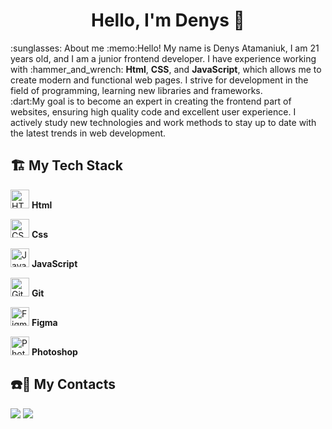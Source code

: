 <h1 align="center"> Hello, I'm Denys 👋 </h1>
:sunglasses: About me
:memo:Hello! My name is Denys Atamaniuk, I am 21 years old, and I am a junior frontend developer. I have experience working with :hammer_and_wrench: <b>Html</b>, <b>CSS</b>, and <b>JavaScript</b>, which allows me to create modern and functional web pages. I strive for development in the field of programming, learning new libraries and frameworks.<br> :dart:My goal is to become an expert in creating the frontend part of websites, ensuring high quality code and excellent user experience. I actively study new technologies and work methods to stay up to date with the latest trends in web development.

## :building_construction: My Tech Stack
<p align="left">
<a href="https://developer.mozilla.org/en-US/docs/Glossary/HTML5" target="_blank" rel="noreferrer"><img src="https://raw.githubusercontent.com/danielcranney/readme-generator/main/public/icons/skills/html5-colored.svg" width="30" height="30" alt="HTML5" /></a> <b>Html</b>
</p>
<p align="left">
<a href="https://www.w3.org/TR/CSS/#css" target="_blank" rel="noreferrer"><img src="https://raw.githubusercontent.com/danielcranney/readme-generator/main/public/icons/skills/css3-colored.svg" width="30" height="30" alt="CSS3" /></a> <b>Css</b>
</p>
<p align="left">
<a href="https://developer.mozilla.org/en-US/docs/Web/JavaScript" target="_blank" rel="noreferrer"><img src="https://raw.githubusercontent.com/danielcranney/readme-generator/main/public/icons/skills/javascript-colored.svg" width="30" height="30" alt="JavaScript" /></a> <b>JavaScript</b>
</p>
<p align="left">
<a href="https://git-scm.com/" target="_blank" rel="noreferrer"><img src="https://raw.githubusercontent.com/danielcranney/readme-generator/main/public/icons/skills/git-colored.svg" width="30" height="30" alt="Git" /></a> <b>Git</b>
</p>
<p align="left">
<a href="https://www.figma.com/" target="_blank" rel="noreferrer"><img src="https://raw.githubusercontent.com/danielcranney/readme-generator/main/public/icons/skills/figma-colored.svg" width="30" height="30" alt="Figma" /></a> <b>Figma</b>
</p>
<p align="left">
<a href="https://www.adobe.com/uk/products/photoshop.html" target="_blank" rel="noreferrer"><img src="https://raw.githubusercontent.com/danielcranney/readme-generator/main/public/icons/skills/photoshop-colored.svg" width="30" height="30" alt="Photoshop" /></a> <b>Photoshop</b>
</p>

## :telephone::email: My Contacts 

<a href="atamaniukdenysv@gmail.com">
<img src="https://camo.githubusercontent.com/a612087b80447910019fee18734a3fb4fd2961d4b2b3207b61ee2a140ad4fd35/68747470733a2f2f696d672e736869656c64732e696f2f62616467652f456d61696c2d7265643f7374796c653d666f722d7468652d6261646765266c6f676f3d676d61696c266c6f676f436f6c6f723d666666266c696e6b3d6174616d616e69756b64656e797376253430676d61696c2e636f6d"></a>

<a href="https://t.me/Deni4ka_1">
<img src="https://camo.githubusercontent.com/3be958ef8a563cbd7b42a040d6357cc16812ba730b640c10ff6ba78a6495f5a4/68747470733a2f2f696d672e736869656c64732e696f2f62616467652f54656c656772616d2d626c75653f7374796c653d666f722d7468652d6261646765266c6f676f3d74656c656772616d266c6f676f436f6c6f723d666666266c696e6b3d6874747073253341253246253246742e6d6525324644656e69346b615f31"></a>





